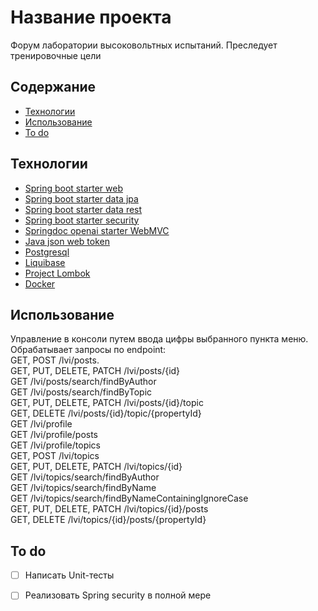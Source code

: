 # Название проекта
Форум лаборатории высоковольтных испытаний. Преследует тренировочные цели

## Содержание
- [Технологии](#технологии)
- [Использование](#использование)
- [To do](#to-do)

## Технологии
- [Spring boot starter web](https://docs.spring.io/spring-boot/docs/current/reference/html/web.html)
- [Spring boot starter data jpa](https://spring.io/guides/gs/accessing-data-jpa)
- [Spring boot starter data rest](https://spring.io/projects/spring-data-rest)
- [Spring boot starter security](https://spring.io/projects/spring-security)
- [Springdoc openai starter WebMVC](https://springdoc.org/)
- [Java json web token](https://plugins.jenkins.io/jjwt-api/)
- [Postgresql](https://www.postgresql.org/)
- [Liquibase](https://docs.liquibase.com/home.html)
- [Project Lombok](https://projectlombok.org/)
- [Docker](https://www.docker.com/)

## Использование
Управление в консоли путем ввода цифры выбранного пункта меню.  
Обрабатывает запросы по endpoint:  
GET, POST /lvi/posts.  
GET, PUT, DELETE, PATCH /lvi/posts/{id}  
GET /lvi/posts/search/findByAuthor  
GET /lvi/posts/search/findByTopic  
GET, PUT, DELETE, PATCH /lvi/posts/{id}/topic  
GET, DELETE /lvi/posts/{id}/topic/{propertyId}  
GET /lvi/profile  
GET /lvi/profile/posts  
GET /lvi/profile/topics  
GET, POST /lvi/topics  
GET, PUT, DELETE, PATCH /lvi/topics/{id}  
GET /lvi/topics/search/findByAuthor  
GET /lvi/topics/search/findByName  
GET /lvi/topics/search/findByNameContainingIgnoreCase  
GET, PUT, DELETE, PATCH /lvi/topics/{id}/posts  
GET, DELETE /lvi/topics/{id}/posts/{propertyId}  

## To do
- [ ] Написать Unit-тесты
- [ ] Реализовать Spring security в полной мере

